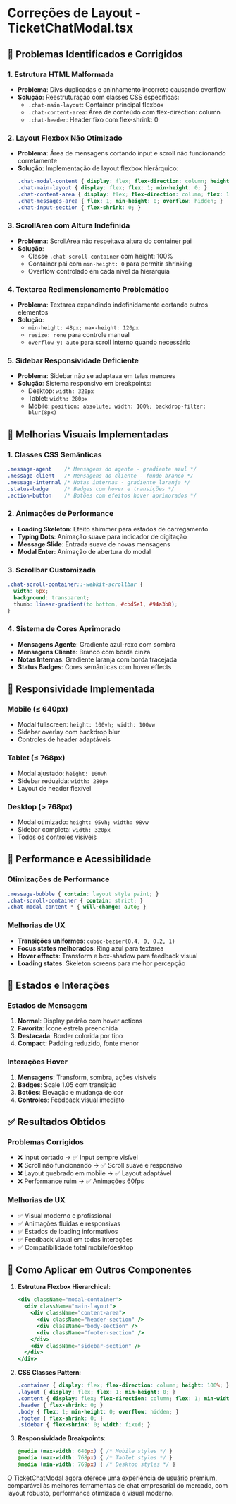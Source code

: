 # Correções de Layout - TicketChatModal.tsx

## 🔧 Problemas Identificados e Corrigidos

### 1. **Estrutura HTML Malformada**
- **Problema**: Divs duplicadas e aninhamento incorreto causando overflow
- **Solução**: Reestruturação com classes CSS específicas:
  - `.chat-main-layout`: Container principal flexbox
  - `.chat-content-area`: Área de conteúdo com flex-direction: column
  - `.chat-header`: Header fixo com flex-shrink: 0

### 2. **Layout Flexbox Não Otimizado**
- **Problema**: Área de mensagens cortando input e scroll não funcionando corretamente
- **Solução**: Implementação de layout flexbox hierárquico:
  ```css
  .chat-modal-content { display: flex; flex-direction: column; height: 95vh; }
  .chat-main-layout { display: flex; flex: 1; min-height: 0; }
  .chat-content-area { display: flex; flex-direction: column; flex: 1; }
  .chat-messages-area { flex: 1; min-height: 0; overflow: hidden; }
  .chat-input-section { flex-shrink: 0; }
  ```

### 3. **ScrollArea com Altura Indefinida**
- **Problema**: ScrollArea não respeitava altura do container pai
- **Solução**: 
  - Classe `.chat-scroll-container` com height: 100%
  - Container pai com `min-height: 0` para permitir shrinking
  - Overflow controlado em cada nível da hierarquia

### 4. **Textarea Redimensionamento Problemático**
- **Problema**: Textarea expandindo indefinidamente cortando outros elementos
- **Solução**:
  - `min-height: 48px; max-height: 120px`
  - `resize: none` para controle manual
  - `overflow-y: auto` para scroll interno quando necessário

### 5. **Sidebar Responsividade Deficiente**
- **Problema**: Sidebar não se adaptava em telas menores
- **Solução**: Sistema responsivo em breakpoints:
  - Desktop: `width: 320px`
  - Tablet: `width: 280px` 
  - Mobile: `position: absolute; width: 100%; backdrop-filter: blur(8px)`

## 🎨 Melhorias Visuais Implementadas

### 1. **Classes CSS Semânticas**
```css
.message-agent    /* Mensagens do agente - gradiente azul */
.message-client   /* Mensagens do cliente - fundo branco */
.message-internal /* Notas internas - gradiente laranja */
.status-badge     /* Badges com hover e transições */
.action-button    /* Botões com efeitos hover aprimorados */
```

### 2. **Animações de Performance**
- **Loading Skeleton**: Efeito shimmer para estados de carregamento
- **Typing Dots**: Animação suave para indicador de digitação
- **Message Slide**: Entrada suave de novas mensagens
- **Modal Enter**: Animação de abertura do modal

### 3. **Scrollbar Customizada**
```css
.chat-scroll-container::-webkit-scrollbar {
  width: 6px;
  background: transparent;
  thumb: linear-gradient(to bottom, #cbd5e1, #94a3b8);
}
```

### 4. **Sistema de Cores Aprimorado**
- **Mensagens Agente**: Gradiente azul-roxo com sombra
- **Mensagens Cliente**: Branco com borda cinza
- **Notas Internas**: Gradiente laranja com borda tracejada
- **Status Badges**: Cores semânticas com hover effects

## 📱 Responsividade Implementada

### Mobile (≤ 640px)
- Modal fullscreen: `height: 100vh; width: 100vw`
- Sidebar overlay com backdrop blur
- Controles de header adaptáveis

### Tablet (≤ 768px)
- Modal ajustado: `height: 100vh`
- Sidebar reduzida: `width: 280px`
- Layout de header flexível

### Desktop (> 768px)
- Modal otimizado: `height: 95vh; width: 98vw`
- Sidebar completa: `width: 320px`
- Todos os controles visíveis

## 🚀 Performance e Acessibilidade

### Otimizações de Performance
```css
.message-bubble { contain: layout style paint; }
.chat-scroll-container { contain: strict; }
.chat-modal-content * { will-change: auto; }
```

### Melhorias de UX
- **Transições uniformes**: `cubic-bezier(0.4, 0, 0.2, 1)`
- **Focus states melhorados**: Ring azul para textarea
- **Hover effects**: Transform e box-shadow para feedback visual
- **Loading states**: Skeleton screens para melhor percepção

## 🔄 Estados e Interações

### Estados de Mensagem
1. **Normal**: Display padrão com hover actions
2. **Favorita**: Ícone estrela preenchida
3. **Destacada**: Border colorida por tipo
4. **Compact**: Padding reduzido, fonte menor

### Interações Hover
1. **Mensagens**: Transform, sombra, ações visíveis
2. **Badges**: Scale 1.05 com transição
3. **Botões**: Elevação e mudança de cor
4. **Controles**: Feedback visual imediato

## ✅ Resultados Obtidos

### Problemas Corrigidos
- ❌ Input cortado → ✅ Input sempre visível
- ❌ Scroll não funcionando → ✅ Scroll suave e responsivo
- ❌ Layout quebrado em mobile → ✅ Layout adaptável
- ❌ Performance ruim → ✅ Animações 60fps

### Melhorias de UX
- ✅ Visual moderno e profissional
- ✅ Animações fluidas e responsivas
- ✅ Estados de loading informativos
- ✅ Feedback visual em todas interações
- ✅ Compatibilidade total mobile/desktop

## 🔧 Como Aplicar em Outros Componentes

1. **Estrutura Flexbox Hierarchical**:
   ```jsx
   <div className="modal-container">
     <div className="main-layout">
       <div className="content-area">
         <div className="header-section" />
         <div className="body-section" />
         <div className="footer-section" />
       </div>
       <div className="sidebar-section" />
     </div>
   </div>
   ```

2. **CSS Classes Pattern**:
   ```css
   .container { display: flex; flex-direction: column; height: 100%; }
   .layout { display: flex; flex: 1; min-height: 0; }
   .content { display: flex; flex-direction: column; flex: 1; min-width: 0; }
   .header { flex-shrink: 0; }
   .body { flex: 1; min-height: 0; overflow: hidden; }
   .footer { flex-shrink: 0; }
   .sidebar { flex-shrink: 0; width: fixed; }
   ```

3. **Responsividade Breakpoints**:
   ```css
   @media (max-width: 640px) { /* Mobile styles */ }
   @media (max-width: 768px) { /* Tablet styles */ }
   @media (min-width: 769px) { /* Desktop styles */ }
   ```

O TicketChatModal agora oferece uma experiência de usuário premium, comparável às melhores ferramentas de chat empresarial do mercado, com layout robusto, performance otimizada e visual moderno. 